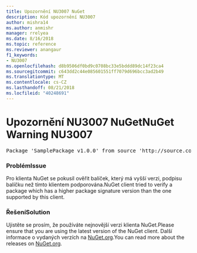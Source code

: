 ```yaml
---
title: Upozornění NU3007 NuGet
description: Kód upozornění NU3007
author: mishra14
ms.author: anmishr
manager: rrelyea
ms.date: 8/16/2018
ms.topic: reference
ms.reviewer: anangaur
f1_keywords:
- NU3007
ms.openlocfilehash: d8b9506df0bd9c0708bc33e5bddd89dc14f23ca4
ms.sourcegitcommit: c643dd2c44e085601551ff7079d696bcc3ad2b49
ms.translationtype: MT
ms.contentlocale: cs-CZ
ms.lasthandoff: 08/21/2018
ms.locfileid: "40248691"
---
```

# <a name="nuget-warning-nu3007"></a><span data-ttu-id="dffa5-103">Upozornění NU3007 NuGet</span><span class="sxs-lookup"><span data-stu-id="dffa5-103">NuGet Warning NU3007</span></span>

<pre>Package 'SamplePackage v1.0.0' from source 'http://source.com/index.json': The package signature format version is not supported. Updating your client may solve this problem.</pre>

### <a name="issue"></a><span data-ttu-id="dffa5-104">Problém</span><span class="sxs-lookup"><span data-stu-id="dffa5-104">Issue</span></span>

<span data-ttu-id="dffa5-105">Pro klienta NuGet se pokusil ověřit balíček, který má vyšší verzi, podpisu balíčku než tímto klientem podporována.</span><span class="sxs-lookup"><span data-stu-id="dffa5-105">NuGet client tried to verify a package which has a higher package signature version than the one supported by this client.</span></span>


### <a name="solution"></a><span data-ttu-id="dffa5-106">Řešení</span><span class="sxs-lookup"><span data-stu-id="dffa5-106">Solution</span></span>

<span data-ttu-id="dffa5-107">Ujistěte se prosím, že používáte nejnovější verzi klienta NuGet.</span><span class="sxs-lookup"><span data-stu-id="dffa5-107">Please ensure that you are using the latest version of the NuGet client.</span></span> <span data-ttu-id="dffa5-108">Další informace o vydaných verzích na [NuGet.org](https://www.nuget.org/downloads).</span><span class="sxs-lookup"><span data-stu-id="dffa5-108">You can read more about the releases on [NuGet.org](https://www.nuget.org/downloads).</span></span>


